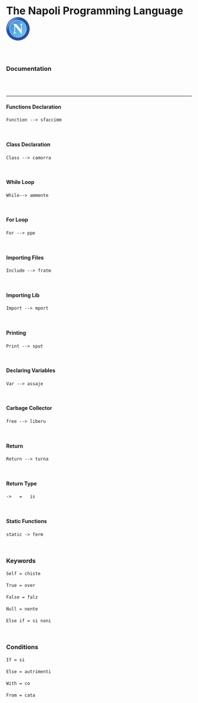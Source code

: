 # The Napoli Programming Language ![Logo](https://github.com/UnityTheCoder/NapoliProgrammingLanguge/blob/main/assets/nnapoli.png?raw=true)


<br>

### Documentation



<br>

<br>

***

#### Functions Declaration

	Function --> sfaccimm
	
	
<br>

#### Class Declaration

	Class --> camorra
	
<br>

#### While Loop
	While--> ammente
	
<br>

#### For Loop

	For --> ppe
	
<br>

#### Importing Files

	Include --> fratm
	
	
<br>

#### Importing Lib

	Import --> mport
	
	
<br>

#### Printing

	Print --> sput
	
	
<br>

#### Declaring Variables

	Var --> assaje
	
	
<br>

#### Carbage Collector

	free --> liberu
	
	
<br>

#### Return

	Return --> turna
	
	
<br>

#### Return Type

	->   =   is
	
	
<br>

#### Static Functions

	static -> ferm
	
	
<br>

### Keywords

	Self = chiste
	
	True = over
	
	False = falz
	
	Null = nente
	
	Else if = si noni
	
	
<br>

### Conditions

	If = si
	
	Else = autrimenti
	
	With = co
	
	From = cata
	

